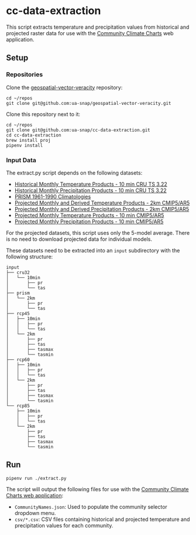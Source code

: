 # cc-data-extraction

This script extracts temperature and precipitation values from historical and projected raster data for use with the [Community Climate Charts](https://snap.uaf.edu/tools/community-charts) web application.

## Setup

### Repositories

Clone the [geospatial-vector-veracity](https://github.com/ua-snap/geospatial-vector-veracity) repository:

```
cd ~/repos
git clone git@github.com:ua-snap/geospatial-vector-veracity.git
```

Clone this repository next to it:

```
cd ~/repos
git clone git@github.com:ua-snap/cc-data-extraction.git
cd cc-data-extraction
brew install proj
pipenv install
```

### Input Data

The extract.py script depends on the following datasets:

- [Historical Monthly Temperature Products - 10 min CRU TS 3.22](https://catalog.snap.uaf.edu/geonetwork/srv/eng/catalog.search#/metadata/38154af5-c99a-42f9-a240-6ece4f8484a2)
- [Historical Monthly Precipitation Products - 10 min CRU TS 3.22](https://catalog.snap.uaf.edu/geonetwork/srv/eng/catalog.search#/metadata/be387bf7-9018-4376-a3d2-97ba6441a30b)
- [PRISM 1961-1990 Climatologies](https://catalog.snap.uaf.edu/geonetwork/srv/eng/catalog.search#/metadata/0e8e42f7-6774-4d35-a7b3-4a82f8b48e00)
- [Projected Monthly and Derived Temperature Products - 2km CMIP5/AR5](https://catalog.snap.uaf.edu/geonetwork/srv/eng/catalog.search#/metadata/ba834996-ad15-4785-9b43-ef2af86a5ad9)
- [Projected Monthly and Derived Precipitation Products - 2km CMIP5/AR5](https://catalog.snap.uaf.edu/geonetwork/srv/eng/catalog.search#/metadata/f44595c8-5384-4c02-9ab4-f7a9c43e92eb)
- [Projected Monthly Temperature Products - 10 min CMIP5/AR5](https://catalog.snap.uaf.edu/geonetwork/srv/eng/catalog.search#/metadata/815c6708-b6cf-4a46-b5c8-344851063117)
- [Projected Monthly Precipitation Products - 10 min CMIP5/AR5](https://catalog.snap.uaf.edu/geonetwork/srv/eng/catalog.search#/metadata/0de55611-6d88-4c21-9894-95c22b404433)

For the projected datasets, this script uses only the 5-model average. There is no need to download projected data for individual models.

These datasets need to be extracted into an `input` subdirectory with the following structure:

```
input
├── cru32
│   └── 10min
│       ├── pr
│       └── tas
├── prism
│   └── 2km
│       ├── pr
│       └── tas
├── rcp45
│   ├── 10min
│   │   ├── pr
│   │   └── tas
│   └── 2km
│       ├── pr
│       ├── tas
│       ├── tasmax
│       └── tasmin
├── rcp60
│   ├── 10min
│   │   ├── pr
│   │   └── tas
│   └── 2km
│       ├── pr
│       ├── tas
│       ├── tasmax
│       └── tasmin
└── rcp85
    ├── 10min
    │   ├── pr
    │   └── tas
    └── 2km
        ├── pr
        ├── tas
        ├── tasmax
        └── tasmin
```

## Run

```
pipenv run ./extract.py
```

The script will output the following files for use with the [Community Climate Charts web application](https://github.com/ua-snap/dash-cc):

* `CommunityNames.json`: Used to populate the community selector dropdown menu.
* `csv/*.csv`: CSV files containing historical and projected temperature and precipitation values for each community.